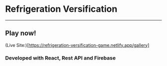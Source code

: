 # Refrigeration Versification
---

## Play now!
(Live Site:)[https://refrigeration-versification-game.netlify.app/gallery]

### Developed with React, Rest API and Firebase
